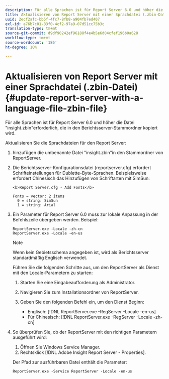 ```yaml
---
description: Für alle Sprachen ist für Report Server 6.0 und höher die Datei "insight.zbin"erforderlich, die in den Berichtsserver-Stammordner kopiert wird.
title: Aktualisieren von Report Server mit einer Sprachdatei (.zbin-Datei)
uuid: 2ecf2afc-bb5f-4fc7-8fb8-a904fb7ed407
exl-id: a76b7c01-83f0-4cf2-97a9-07d51cc75b3c
translation-type: tm+mt
source-git-commit: d9df90242ef96188f4e4b5e6d04cfef196b0a628
workflow-type: tm+mt
source-wordcount: '186'
ht-degree: 10%

---
```


# Aktualisieren von Report Server mit einer Sprachdatei (.zbin-Datei){#update-report-server-with-a-language-file-zbin-file}

Für alle Sprachen ist für Report Server 6.0 und höher die Datei &quot;insight.zbin&quot;erforderlich, die in den Berichtsserver-Stammordner kopiert wird.

Aktualisieren Sie die Sprachdateien für den Report Server:

1. hinzufügen die umbenannte Datei &quot;insight.zbin&quot;in den Stammordner von ReportServer.
1. Die Berichtsserver-Konfigurationsdatei (reportserver.cfg) erfordert Schrifteinstellungen für Dublette-Byte-Sprachen. Beispielsweise erfordert Chinesisch das Hinzufügen von Schriftarten mit SimSun:

   ```
   <b>Report Server.cfg - Add Fonts</b> 
   
   Fonts = vector: 2 items 
     0 = string: SimSun 
     1 = string: Arial
   ```

1. Ein Parameter für Report Server 6.0 muss zur lokale Anpassung in der Befehlszeile übergeben werden. Beispiel:

   ```
   ReportServer.exe -Locale -zh-cn 
   ReportServer.exe -Locale -en-us
   ```

   >[!NOTE]
   >
   >Wenn kein Gebietsschema angegeben ist, wird als Berichtsserver standardmäßig Englisch verwendet.

   Führen Sie die folgenden Schritte aus, um den ReportServer als Dienst mit den Locale-Parametern zu starten:

   1. Starten Sie eine Eingabeaufforderung als Administrator.
   1. Navigieren Sie zum Installationsordner von ReportServer.
   1. Geben Sie den folgenden Befehl ein, um den Dienst Beginn:

      * Englisch: [!DNL ReportServer.exe -RegServer -Locale -en-us]
      * Für Chinesisch: [!DNL ReportServer.exe -RegServer -Locale -zh-cn]

1. So überprüfen Sie, ob der ReportServer mit den richtigen Parametern ausgeführt wird:

   1. Öffnen Sie Windows Service Manager.
   1. Rechtsklick [!DNL Adobe Insight Report Server - Properties].

   Der Pfad zur ausführbaren Datei enthält die Parameter:

   ```
   ReportServer.exe -Service ReportServer -Locale -en-us
   ```
